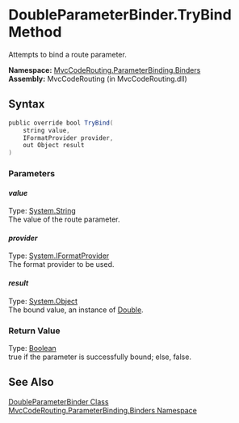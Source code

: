 DoubleParameterBinder.TryBind Method
====================================
Attempts to bind a route parameter.

**Namespace:** [MvcCodeRouting.ParameterBinding.Binders][1]  
**Assembly:** MvcCodeRouting (in MvcCodeRouting.dll)

Syntax
------

```csharp
public override bool TryBind(
	string value,
	IFormatProvider provider,
	out Object result
)
```

### Parameters

#### *value*
Type: [System.String][2]  
The value of the route parameter.

#### *provider*
Type: [System.IFormatProvider][3]  
The format provider to be used.

#### *result*
Type: [System.Object][4]  
The bound value, an instance of [Double][5].

### Return Value
Type: [Boolean][6]  
true if the parameter is successfully bound; else, false.

See Also
--------
[DoubleParameterBinder Class][7]  
[MvcCodeRouting.ParameterBinding.Binders Namespace][1]  

[1]: ../README.md
[2]: http://msdn.microsoft.com/en-us/library/s1wwdcbf
[3]: http://msdn.microsoft.com/en-us/library/efh2ww9y
[4]: http://msdn.microsoft.com/en-us/library/e5kfa45b
[5]: http://msdn.microsoft.com/en-us/library/643eft0t
[6]: http://msdn.microsoft.com/en-us/library/a28wyd50
[7]: README.md